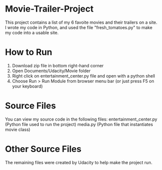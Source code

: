 # Movie-Trailer-Project
This project contains a list of my 6 favoite movies and their trailers on a site.  I wrote my code in Python, and used the file "fresh_tomatoes.py" to make my code into a usable site.
# How to Run
1. Download zip file in bottom right-hand corner
2. Open Documents/Udacity/Movie folder
3. Right click on entertainment_center.py file and open with a python shell
4. Choose Run > Run Module from browser menu bar (or just press F5 on your keyboard)
# Source Files
You can view my source code in the following files:
entertainment_center.py (Python file used to run the project)
media.py (Python file that instantiates movie class)
# Other Source Files
The remaining files were created by Udacity to help make the project run.

